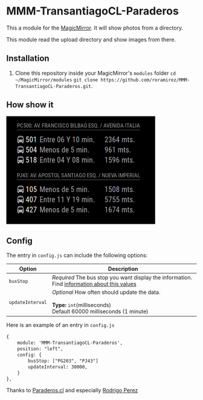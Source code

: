 # MMM-TransantiagoCL-Paraderos
This a module for the [MagicMirror](https://github.com/MichMich/MagicMirror). It will show photos from a directory.

This module read the upload directory and show images from there.


## Installation
1. Clone this repository inside your MagicMirror's `modules` folder
   `cd ~/MagicMirror/modules`
   `git clone https://github.com/roramirez/MMM-TransantiagoCL-Paraderos.git`.

## How show it
![Demo](.github/sample.png)

## Config
The entry in `config.js` can include the following options:


| Option           | Description
|----------------- |-----------
| `busStop`        | *Required* The bus stop you want display the information. Find [information about this values](http://paraderos.cl/)
| `updateInterval` | *Optional* How often should update the data.<br><br>**Type:** `int`(milliseconds) <br>Default 60000 milliseconds (1 minute)


Here is an example of an entry in `config.js`
```
{
	module: 'MMM-TransantiagoCL-Paraderos',
    position: "left",
	config: {
		busStop: ["PG203", "PJ43"]
		updateInterval: 30000,
	}
},
```

Thanks to [Paraderos.cl](http://paraderos.cl/) and especially [Rodrigo Perez](https://twitter.com/bilsoncl)
